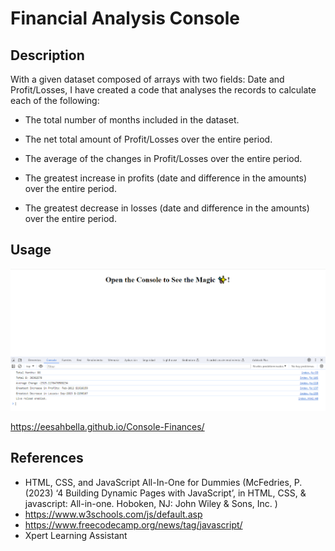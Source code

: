 # Financial Analysis Console

## Description

With a given dataset composed of arrays with two fields: Date and Profit/Losses, I have created a code that analyses the records to calculate each of the following:

* The total number of months included in the dataset.

* The net total amount of Profit/Losses over the entire period.

* The average of the changes in Profit/Losses over the entire period.

* The greatest increase in profits (date and difference in the amounts) over the entire period.

* The greatest decrease in losses (date and difference in the amounts) over the entire period.

## Usage

![console screenshot](assets/images/screenshot.PNG)


https://eesahbella.github.io/Console-Finances/


## References

* HTML, CSS, and JavaScript All-In-One for Dummies (McFedries, P. (2023) ‘4 Building Dynamic Pages with JavaScript’, in HTML, CSS, & javascript: All-in-one. Hoboken, NJ: John Wiley & Sons, Inc. )
* https://www.w3schools.com/js/default.asp
* https://www.freecodecamp.org/news/tag/javascript/
* Xpert Learning Assistant


